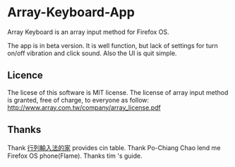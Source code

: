 # Array-Keyboard-App
Array Keyboard is an array input method for Firefox OS.

The app is in beta version. 
It is well function, but lack of settings for turn on/off vibration and click sound. Also the UI is quit simple.


## Licence
The licese of this software is MIT license.
The license of array input method is granted, free of charge, to everyone as follow:
http://www.array.com.tw/company/array_license.pdf



## Thanks
Thank <a href="http://www.array.com.tw/">行列輸入法的家</a> provides cin table.
Thank Po-Chiang Chao lend me Firefox OS phone(Flame).
Thanks tim 's guide.
